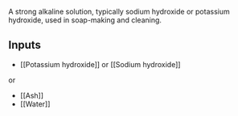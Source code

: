 A strong alkaline solution, typically sodium hydroxide or potassium hydroxide, used in soap-making and cleaning.
## Inputs
- [[Potassium hydroxide]] or [[Sodium hydroxide]]

or 

- [[Ash]]
- [[Water]]